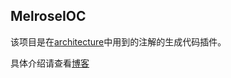 ## MelroseIOC

 该项目是在[architecture](https://github.com/heyi1994/architecture)中用到的注解的生成代码插件。
 
 具体介绍请查看[博客](https://melrose1994.com/index.php/2020/06/15/android%e6%9e%b6%e6%9e%84%ef%bc%88%e4%ba%8c%ef%bc%89-ioc%e6%b3%a8%e8%a7%a3%e6%a1%86%e6%9e%b6%e6%8f%92%e4%bb%b6%e5%bc%80%e5%8f%91/)